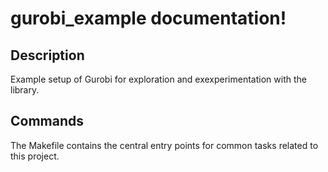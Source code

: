 # gurobi_example documentation!

## Description

Example setup of Gurobi for exploration and exexperimentation with the library.

## Commands

The Makefile contains the central entry points for common tasks related to this project.

